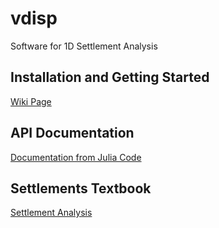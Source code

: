 # vdisp
Software for 1D Settlement Analysis

## Installation and Getting Started

[Wiki Page](https://github.com/smiths/vdisp/wiki#vdisp)

## API Documentation

[Documentation from Julia Code](https://smiths.github.io/vdisp/dev/)

## Settlements Textbook
[Settlement Analysis](https://www.publications.usace.army.mil/Portals/76/Publications/EngineerManuals/EM_1110-1-1904.pdf)